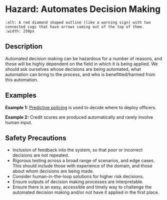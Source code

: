 # Hazard: Automates Decision Making

```{image} ../images/hazards/automates-decision-making.png
:alt: A red diamond shaped outline (like a warning sign) with two connected cogs that have arrows coming out of the top of them.
:width: 250px
```

## Description

Automated decision making can be hazardous for a number of reasons, and these will be highly dependent on the field in which it is being applied.
We should ask ourselves whose decisions are being automated, what automation can bring to the process, and who is benefitted/harmed from this automation.

## Examples

__Example 1:__ [Predictive policing](https://www.brennancenter.org/our-work/research-reports/predictive-policing-explained) is used to decide where to deploy officers.

__Example 2:__ Credit scores are produced automatically and rarely involve human input.

## Safety Precautions

- Inclusion of feedback into the system, so that poor or incorrect decisions are not repeated.
- Rigorous testing across a broad range of scenarios, and edge cases. This should include those with experience of the domain, and those about whom decisions are being made.
- Consider human-in-the-loop solutions for higher risk decisions.
- Ensure outputs of decision making processes are interpretable.
- Ensure there is an easy, accessible and timely way to challenge the automated decision making and/or not have it applied in the first place.
